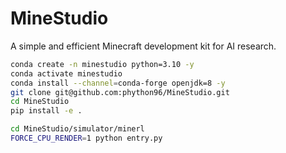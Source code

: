 # MineStudio
A simple and efficient Minecraft development kit for AI research.

```sh
conda create -n minestudio python=3.10 -y
conda activate minestudio
conda install --channel=conda-forge openjdk=8 -y
git clone git@github.com:phython96/MineStudio.git
cd MineStudio
pip install -e .

cd MineStudio/simulator/minerl
FORCE_CPU_RENDER=1 python entry.py
```

```
```
